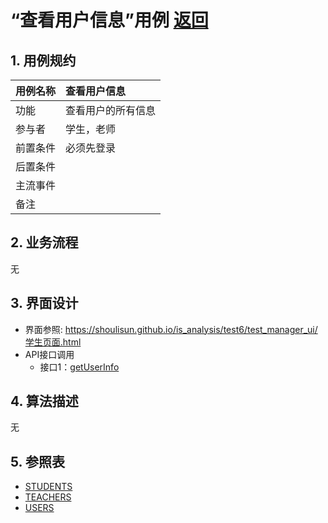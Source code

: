 ﻿<!-- markdownlint-disable MD033-->
<!-- 禁止MD033类型的警告 https://www.npmjs.com/package/markdownlint -->

# “查看用户信息”用例 [返回](../../../README.md)
## 1. 用例规约

|用例名称|查看用户信息|
|-------|:-------------|
|功能|查看用户的所有信息|
|参与者|学生，老师|
|前置条件|必须先登录|
|后置条件| |
|主流事件| |
|备注| |

## 2. 业务流程
无

## 3. 界面设计
- 界面参照: https://shoulisun.github.io/is_analysis/test6/test_manager_ui/学生页面.html
- API接口调用
    - 接口1：[getUserInfo](../../api/getUserInfo.md)

## 4. 算法描述
无
    
## 5. 参照表
- [STUDENTS](../../数据库设计.md/#STUDENTS)
- [TEACHERS](../../数据库设计.md/#TEACHERS)
- [USERS](../../数据库设计.md/#USERS)
